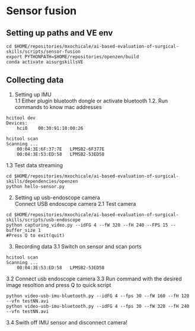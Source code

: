 # Sensor fusion

## Setting up paths and VE env
```
cd $HOME/repositories/mxochicale/ai-based-evaluation-of-surgical-skills/scripts/sensor-fusion
export PYTHONPATH=$HOME/repositories/openzen/build
conda activate aisurgskillsVE
```

## Collecting data
1. Setting up IMU  
1.1 Either plugin bluetooth dongle or activate bluetooth
1.2. Run commands to know mac addresses 
```
hcitool dev
Devices:
    hci0	00:30:91:10:00:26

hcitool scan
Scanning ...
	00:04:3E:6F:37:7E	LPMSB2-6F377E
	00:04:3E:53:ED:58	LPMSB2-53ED58
```
1.3 Test data streaming 

```
cd $HOME/repositories/mxochicale/ai-based-evaluation-of-surgical-skills/dependencies/openzen
python hello-sensor.py
```

2. Setting up usb-endoscope camera  
Connect USB endoscope camera
2.1 Test camera
```
cd $HOME/repositories/mxochicale/ai-based-evaluation-of-surgical-skills/scripts/usb-endoscope
python capturing_video.py --idFG 4 --fW 320 --fH 240 --FPS 15 --buffer_size 1
#Press Q to exit(quit)
```

3. Recording data
3.1 Switch on sensor and scan ports
```
hcitool scan
Scanning ...
	00:04:3E:53:ED:58	LPMSB2-53ED58
```
3.2 Connect usb endoscope camera
3.3 Run command with the desired image resoltion and press Q to quick script
```
python video-usb-imu-bluetooth.py --idFG 4 --fps 30 --fW 160 --fH 120 --vfn testNN.avi
python video-usb-imu-bluetooth.py --idFG 4 --fps 30 --fW 320 --fH 240 --vfn testNN.avi
```
3.4 Swith off IMU sensor and disconnect camera!


